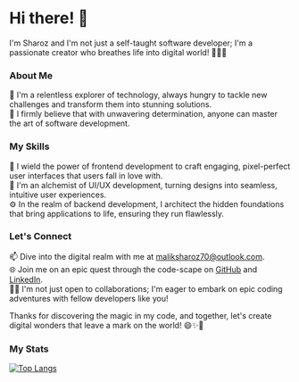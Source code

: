 # Hi there! 👋
I'm Sharoz and I'm not just a self-taught software developer; I'm a passionate creator who breathes life into digital world! 👨‍💻✨  

### About Me
🚀 I'm a relentless explorer of technology, always hungry to tackle new challenges and transform them into stunning solutions.  
🌟 I firmly believe that with unwavering determination, anyone can master the art of software development.

### My Skills
🔧 I wield the power of frontend development to craft engaging, pixel-perfect user interfaces that users fall in love with.  
🎨 I'm an alchemist of UI/UX development, turning designs into seamless, intuitive user experiences.  
⚙️ In the realm of backend development, I architect the hidden foundations that bring applications to life, ensuring they run flawlessly.  

### Let's Connect
📫 Dive into the digital realm with me at maliksharoz70@outlook.com.  
🌐 Join me on an epic quest through the code-scape on [GitHub](https://github.com/Sharoz29/Sharoz29) and [LinkedIn](https://www.linkedin.com/in/malik-sharoz-tariq-542562272/).  
👨‍💼 I'm not just open to collaborations; I'm eager to embark on epic coding adventures with fellow developers like you!  

Thanks for discovering the magic in my code, and together, let's create digital wonders that leave a mark on the world! 😄✨🚀

### My Stats
[![Top Langs](https://github-readme-stats.vercel.app/api/top-langs/?username=Sharoz29&layout=donut)](https://github.com/Sharoz29/github-readme-stats)
